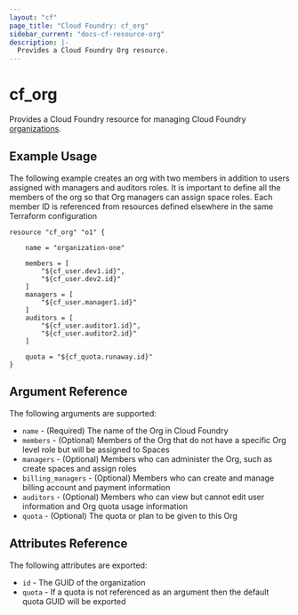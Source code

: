 ```yaml
---
layout: "cf"
page_title: "Cloud Foundry: cf_org"
sidebar_current: "docs-cf-resource-org"
description: |-
  Provides a Cloud Foundry Org resource.
---
```


# cf\_org

Provides a Cloud Foundry resource for managing Cloud Foundry [organizations](https://docs.cloudfoundry.org/concepts/roles.html).

## Example Usage

The following example creates an org with two members in addition to users assigned with managers and auditors roles. It is important to define all the members of the org so that Org managers can assign space roles. Each member ID is referenced from resources defined elsewhere in the same Terraform configuration

```
resource "cf_org" "o1" {

    name = "organization-one"

    members = [
        "${cf_user.dev1.id}",
        "${cf_user.dev2.id}" 		
    ]
    managers = [ 
        "${cf_user.manager1.id}" 
    ]
    auditors = [ 
        "${cf_user.auditor1.id}",
		"${cf_user.auditor2.id}" 
    ]

    quota = "${cf_quota.runaway.id}"
}
```

## Argument Reference

The following arguments are supported:

* `name` - (Required) The name of the Org in Cloud Foundry
* `members` - (Optional) Members of the Org that do not have a specific Org level role but will be assigned to Spaces
* `managers` - (Optional) Members who can administer the Org, such as create spaces and assign roles
* `billing_managers` - (Optional) Members who can create and manage billing account and payment information
* `auditors` - (Optional) Members who can view but cannot edit user information and Org quota usage information
* `quota` - (Optional) The quota or plan to be given to this Org

## Attributes Reference

The following attributes are exported:

* `id` - The GUID of the organization
* `quota` - If a quota is not referenced as an argument then the default quota GUID will be exported 
